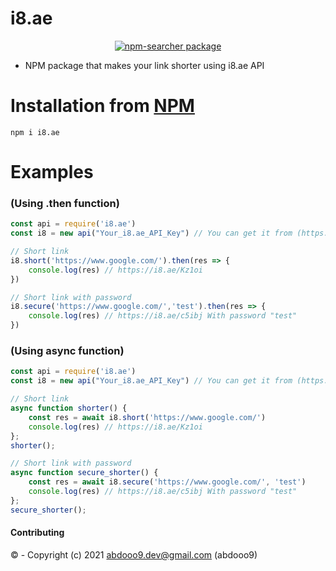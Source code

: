 # i8.ae

<center>
	<a href="https://nodei.co/npm/i8.ae/">
		<img alt="npm-searcher package" src="https://nodei.co/npm/i8.ae.png">
	</a>
</center>

* NPM package that makes your link shorter using i8.ae API

# Installation from [NPM](https://www.npmjs.com/package/i8.ae)

```
npm i i8.ae
```


# Examples

### (Using .then function)

```js
const api = require('i8.ae')
const i8 = new api("Your_i8.ae_API_Key") // You can get it from (https://i8.ae/user/tools/api)

// Short link
i8.short('https://www.google.com/').then(res => {
    console.log(res) // https://i8.ae/Kz1oi
})

// Short link with password
i8.secure('https://www.google.com/','test').then(res => {
    console.log(res) // https://i8.ae/c5ibj With password "test"
})
```

### (Using async function)

```js
const api = require('i8.ae')
const i8 = new api("Your_i8.ae_API_Key") // You can get it from (https://i8.ae/user/tools/api)

// Short link
async function shorter() {
    const res = await i8.short('https://www.google.com/')
    console.log(res) // https://i8.ae/Kz1oi
};
shorter();

// Short link with password
async function secure_shorter() {
    const res = await i8.secure('https://www.google.com/', 'test')
    console.log(res) // https://i8.ae/c5ibj With password "test"
};
secure_shorter();

```
#### Contributing
©  - Copyright (c) 2021 abdooo9.dev@gmail.com (abdooo9)
